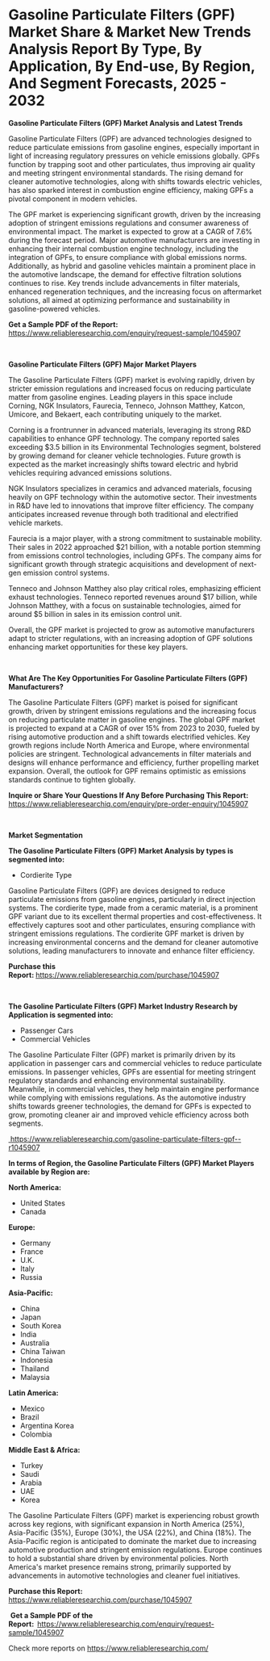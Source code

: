 <p><h1>Gasoline Particulate Filters (GPF) Market Share & Market New Trends Analysis Report By Type, By Application, By End-use, By Region, And Segment Forecasts, 2025 - 2032</h1></p><p><strong>Gasoline Particulate Filters (GPF) Market Analysis and Latest Trends</strong></p>
<p><p>Gasoline Particulate Filters (GPF) are advanced technologies designed to reduce particulate emissions from gasoline engines, especially important in light of increasing regulatory pressures on vehicle emissions globally. GPFs function by trapping soot and other particulates, thus improving air quality and meeting stringent environmental standards. The rising demand for cleaner automotive technologies, along with shifts towards electric vehicles, has also sparked interest in combustion engine efficiency, making GPFs a pivotal component in modern vehicles.</p><p>The GPF market is experiencing significant growth, driven by the increasing adoption of stringent emissions regulations and consumer awareness of environmental impact. The market is expected to grow at a CAGR of 7.6% during the forecast period. Major automotive manufacturers are investing in enhancing their internal combustion engine technology, including the integration of GPFs, to ensure compliance with global emissions norms. Additionally, as hybrid and gasoline vehicles maintain a prominent place in the automotive landscape, the demand for effective filtration solutions continues to rise. Key trends include advancements in filter materials, enhanced regeneration techniques, and the increasing focus on aftermarket solutions, all aimed at optimizing performance and sustainability in gasoline-powered vehicles.</p></p>
<p><strong>Get a Sample PDF of the Report:&nbsp;</strong> <a href="https://www.reliableresearchiq.com/enquiry/request-sample/1045907?utm_campaign=2780&utm_medium=2&utm_source=Github&utm_content=ia&utm_term=22032025&utm_id=gasoline-particulate-filters-gpf">https://www.reliableresearchiq.com/enquiry/request-sample/1045907</a></p>
<p>&nbsp;</p>
<p><strong>Gasoline Particulate Filters (GPF) Major Market Players</strong></p>
<p><p>The Gasoline Particulate Filters (GPF) market is evolving rapidly, driven by stricter emission regulations and increased focus on reducing particulate matter from gasoline engines. Leading players in this space include Corning, NGK Insulators, Faurecia, Tenneco, Johnson Matthey, Katcon, Umicore, and Bekaert, each contributing uniquely to the market.</p><p>Corning is a frontrunner in advanced materials, leveraging its strong R&D capabilities to enhance GPF technology. The company reported sales exceeding $3.5 billion in its Environmental Technologies segment, bolstered by growing demand for cleaner vehicle technologies. Future growth is expected as the market increasingly shifts toward electric and hybrid vehicles requiring advanced emissions solutions.</p><p>NGK Insulators specializes in ceramics and advanced materials, focusing heavily on GPF technology within the automotive sector. Their investments in R&D have led to innovations that improve filter efficiency. The company anticipates increased revenue through both traditional and electrified vehicle markets.</p><p>Faurecia is a major player, with a strong commitment to sustainable mobility. Their sales in 2022 approached $21 billion, with a notable portion stemming from emissions control technologies, including GPFs. The company aims for significant growth through strategic acquisitions and development of next-gen emission control systems.</p><p>Tenneco and Johnson Matthey also play critical roles, emphasizing efficient exhaust technologies. Tenneco reported revenues around $17 billion, while Johnson Matthey, with a focus on sustainable technologies, aimed for around $5 billion in sales in its emission control unit.</p><p>Overall, the GPF market is projected to grow as automotive manufacturers adapt to stricter regulations, with an increasing adoption of GPF solutions enhancing market opportunities for these key players.</p></p>
<p>&nbsp;</p>
<p><strong>What Are The Key Opportunities For Gasoline Particulate Filters (GPF) Manufacturers?</strong></p>
<p><p>The Gasoline Particulate Filters (GPF) market is poised for significant growth, driven by stringent emissions regulations and the increasing focus on reducing particulate matter in gasoline engines. The global GPF market is projected to expand at a CAGR of over 15% from 2023 to 2030, fueled by rising automotive production and a shift towards electrified vehicles. Key growth regions include North America and Europe, where environmental policies are stringent. Technological advancements in filter materials and designs will enhance performance and efficiency, further propelling market expansion. Overall, the outlook for GPF remains optimistic as emissions standards continue to tighten globally.</p></p>
<p><strong>Inquire or Share Your Questions If Any Before Purchasing This Report:</strong> <a href="https://www.reliableresearchiq.com/enquiry/pre-order-enquiry/1045907?utm_campaign=2780&utm_medium=2&utm_source=Github&utm_content=ia&utm_term=22032025&utm_id=gasoline-particulate-filters-gpf">https://www.reliableresearchiq.com/enquiry/pre-order-enquiry/1045907</a></p>
<p>&nbsp;</p>
<p><strong>Market Segmentation</strong></p>
<p><strong>The Gasoline Particulate Filters (GPF) Market Analysis by types is segmented into:</strong></p>
<p><ul><li>Cordierite Type</li></ul></p>
<p><p>Gasoline Particulate Filters (GPF) are devices designed to reduce particulate emissions from gasoline engines, particularly in direct injection systems. The cordierite type, made from a ceramic material, is a prominent GPF variant due to its excellent thermal properties and cost-effectiveness. It effectively captures soot and other particulates, ensuring compliance with stringent emissions regulations. The cordierite GPF market is driven by increasing environmental concerns and the demand for cleaner automotive solutions, leading manufacturers to innovate and enhance filter efficiency.</p></p>
<p><strong>Purchase this Report:&nbsp;</strong><a href="https://www.reliableresearchiq.com/purchase/1045907?utm_campaign=2780&utm_medium=2&utm_source=Github&utm_content=ia&utm_term=22032025&utm_id=gasoline-particulate-filters-gpf">https://www.reliableresearchiq.com/purchase/1045907</a></p>
<p>&nbsp;</p>
<p><strong>The Gasoline Particulate Filters (GPF) Market Industry Research by Application is segmented into:</strong></p>
<p><ul><li>Passenger Cars</li><li>Commercial Vehicles</li></ul></p>
<p><p>The Gasoline Particulate Filter (GPF) market is primarily driven by its application in passenger cars and commercial vehicles to reduce particulate emissions. In passenger vehicles, GPFs are essential for meeting stringent regulatory standards and enhancing environmental sustainability. Meanwhile, in commercial vehicles, they help maintain engine performance while complying with emissions regulations. As the automotive industry shifts towards greener technologies, the demand for GPFs is expected to grow, promoting cleaner air and improved vehicle efficiency across both segments.</p></p>
<p><a href="https://www.reliableresearchiq.com/gasoline-particulate-filters-gpf--r1045907?utm_campaign=2780&utm_medium=2&utm_source=Github&utm_content=ia&utm_term=22032025&utm_id=gasoline-particulate-filters-gpf">&nbsp;https://www.reliableresearchiq.com/gasoline-particulate-filters-gpf--r1045907</a></p>
<p><strong>In terms of Region, the Gasoline Particulate Filters (GPF) Market Players available by Region are:</strong></p>
<p>
    <p> <strong> North America: </strong>
        <ul>
            <li>United States</li>
            <li>Canada</li>
        </ul>
        </p> 
    <p> <strong> Europe: </strong>
        <ul>
            <li>Germany</li>
            <li>France</li>
            <li>U.K.</li>
            <li>Italy</li>
            <li>Russia</li>
        </ul>
        </p> 
    <p> <strong> Asia-Pacific: </strong>
        <ul>
            <li>China</li>
            <li>Japan</li>
            <li>South Korea</li>
            <li>India</li>
            <li>Australia</li>
            <li>China Taiwan</li>
            <li>Indonesia</li>
            <li>Thailand</li>
            <li>Malaysia</li>
        </ul>
        </p> 
    <p> <strong> Latin America: </strong>
        <ul>
            <li>Mexico</li>
            <li>Brazil</li>
            <li>Argentina Korea</li>
            <li>Colombia</li>
        </ul>
        </p> 
    <p> <strong> Middle East & Africa: </strong>
        <ul>
            <li>Turkey</li>
            <li>Saudi</li>
            <li>Arabia</li>
            <li>UAE</li>
            <li>Korea</li>
        </ul>
    </p>
    </p>
<p><p>The Gasoline Particulate Filters (GPF) market is experiencing robust growth across key regions, with significant expansion in North America (25%), Asia-Pacific (35%), Europe (30%), the USA (22%), and China (18%). The Asia-Pacific region is anticipated to dominate the market due to increasing automotive production and stringent emission regulations. Europe continues to hold a substantial share driven by environmental policies. North America's market presence remains strong, primarily supported by advancements in automotive technologies and cleaner fuel initiatives.</p></p>
<p><strong>Purchase this Report: </strong><a href="https://www.reliableresearchiq.com/purchase/1045907?utm_campaign=2780&utm_medium=2&utm_source=Github&utm_content=ia&utm_term=22032025&utm_id=gasoline-particulate-filters-gpf">https://www.reliableresearchiq.com/purchase/1045907</a></p>
<p>&nbsp;<strong>Get a Sample PDF of the Report:&nbsp;&nbsp;</strong><a href="https://www.reliableresearchiq.com/enquiry/request-sample/1045907?utm_campaign=2780&utm_medium=2&utm_source=Github&utm_content=ia&utm_term=22032025&utm_id=gasoline-particulate-filters-gpf">https://www.reliableresearchiq.com/enquiry/request-sample/1045907</a></p>
<p><strong></strong></p>
<p>Check more reports on <a href="https://www.reliableresearchiq.com/?utm_campaign=2780&utm_medium=2&utm_source=Github&utm_content=ia&utm_term=22032025&utm_id=gasoline-particulate-filters-gpf">https://www.reliableresearchiq.com/</a></p>